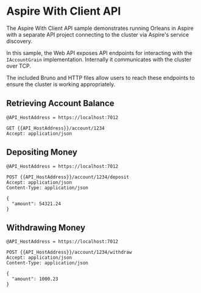 # Aspire With Client API

The Aspire With Client API sample demonstrates running Orleans in Aspire with a separate API project connecting to the cluster via Aspire's service discovery.

In this sample, the Web API exposes API endpoints for interacting with the `IAccountGrain` implementation. Internally it communicates with the cluster over TCP.

The included Bruno and HTTP files allow users to reach these endpoints to ensure the cluster is working appropriately.

## Retrieving Account Balance

```
@API_HostAddress = https://localhost:7012

GET {{API_HostAddress}}/account/1234
Accept: application/json
```

## Depositing Money

```
@API_HostAddress = https://localhost:7012

POST {{API_HostAddress}}/account/1234/deposit
Accept: application/json
Content-Type: application/json

{
  "amount": 54321.24
}
```

## Withdrawing Money

```
@API_HostAddress = https://localhost:7012

POST {{API_HostAddress}}/account/1234/withdraw
Accept: application/json
Content-Type: application/json

{
  "amount": 1000.23
}
```

